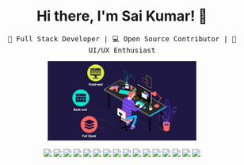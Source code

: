 <h1 align="center">Hi there, I'm Sai Kumar! 👋</h1>

<p align="center">
  <samp>
    🚀 Full Stack Developer | 💻 Open Source Contributor | 🎨 UI/UX Enthusiast
  </samp>
</p>

<p align="center">
  <img src="full-stack.gif" width="300">
</p>

<p align="center">
  <img src="https://img.shields.io/badge/-Node.js-339933?style=flat-square&logo=node.js&logoColor=white" height="40">
  <img src="https://img.shields.io/badge/-Express.js-000000?style=flat-square&logo=express&logoColor=white" height="40">
  <img src="https://img.shields.io/badge/-React.js-61DAFB?style=flat-square&logo=react&logoColor=white" height="40">
  <img src="https://img.shields.io/badge/-PHP-777BB4?style=flat-square&logo=php&logoColor=white" height="40">
  <img src="https://img.shields.io/badge/-Laravel-FF2D20?style=flat-square&logo=laravel&logoColor=white" height="40">
  <img src="https://img.shields.io/badge/-MySQL-4479A1?style=flat-square&logo=mysql&logoColor=white" height="40">
  <img src="https://img.shields.io/badge/-jQuery-0769AD?style=flat-square&logo=jquery&logoColor=white" height="40">
  <img src="https://img.shields.io/badge/-MongoDB-47A248?style=flat-square&logo=mongodb&logoColor=white" height="40">
  <img src="https://img.shields.io/badge/-TypeScript-3178C6?style=flat-square&logo=typescript&logoColor=white" height="40">
  <img src="https://img.shields.io/badge/-JavaScript-F7DF1E?style=flat-square&logo=javascript&logoColor=white" height="40">
  <img src="https://img.shields.io/badge/-HTML5-E34F26?style=flat-square&logo=html5&logoColor=white" height="40">
  <img src="https://img.shields.io/badge/-CSS3-1572B6?style=flat-square&logo=css3&logoColor=white" height="40">
  <img src="https://img.shields.io/badge/-Bootstrap-563D7C?style=flat-square&logo=bootstrap&logoColor=white" height="40">
  <img src="https://img.shields.io/badge/-Tailwind_CSS-38B2AC?style=flat-square&logo=tailwind-css&logoColor=white" height="40">
  <img src="https://img.shields.io/badge/-Git-F05032?style=flat-square&logo=git&logoColor=white" height="40">
  <img src="https://img.shields.io/badge/-Sequelize-52B0E7?style=flat-square&logo=sequelize&logoColor=white" height="40">

</p>
